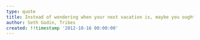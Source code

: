 ```yaml
---
type: quote
title: Instead of wondering when your next vacation is, maybe you ought to set up a life you don't need to escape from.
author: Seth Godin, Tribes
created: !!timestamp '2012-10-16 00:00:00'
---
```

